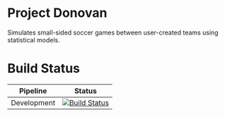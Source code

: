# Project Donovan

Simulates small-sided soccer games between user-created teams using statistical models.

# Build Status

| Pipeline    | Status |
|-------------|--------|
| Development | [![Build Status](https://dev.azure.com/siliconesis/Donovan/_apis/build/status/Development?branchName=master)](https://dev.azure.com/siliconesis/Donovan/_build/latest?definitionId=4&branchName=master) |
